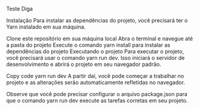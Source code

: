 Teste Diga

Instalação
Para instalar as dependências do projeto, você precisará ter o Yarn instalado em sua máquina.

Clone este repositório em sua máquina local
Abra o terminal e navegue até a pasta do projeto
Execute o comando yarn install para instalar as dependências do projeto
Executando o projeto
Para executar o projeto, você precisará usar o comando yarn run dev. Isso iniciará o servidor de desenvolvimento e abrirá o projeto em seu navegador padrão.

Copy code
yarn run dev
A partir daí, você pode começar a trabalhar no projeto e as alterações serão automaticamente refletidas no navegador.

Observe que você pode precisar configurar o arquivo package.json para que o comando yarn run dev execute as tarefas corretas em seu projeto.
